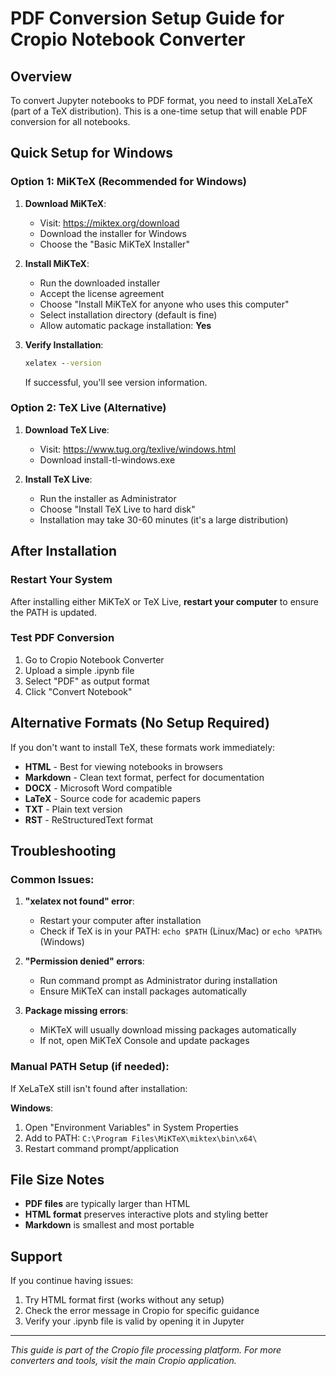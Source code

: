 # PDF Conversion Setup Guide for Cropio Notebook Converter

## Overview
To convert Jupyter notebooks to PDF format, you need to install XeLaTeX (part of a TeX distribution). This is a one-time setup that will enable PDF conversion for all notebooks.

## Quick Setup for Windows

### Option 1: MiKTeX (Recommended for Windows)
1. **Download MiKTeX**:
   - Visit: https://miktex.org/download
   - Download the installer for Windows
   - Choose the "Basic MiKTeX Installer"

2. **Install MiKTeX**:
   - Run the downloaded installer
   - Accept the license agreement
   - Choose "Install MiKTeX for anyone who uses this computer"
   - Select installation directory (default is fine)
   - Allow automatic package installation: **Yes**

3. **Verify Installation**:
   ```cmd
   xelatex --version
   ```
   If successful, you'll see version information.

### Option 2: TeX Live (Alternative)
1. **Download TeX Live**:
   - Visit: https://www.tug.org/texlive/windows.html
   - Download install-tl-windows.exe

2. **Install TeX Live**:
   - Run the installer as Administrator
   - Choose "Install TeX Live to hard disk"
   - Installation may take 30-60 minutes (it's a large distribution)

## After Installation

### Restart Your System
After installing either MiKTeX or TeX Live, **restart your computer** to ensure the PATH is updated.

### Test PDF Conversion
1. Go to Cropio Notebook Converter
2. Upload a simple .ipynb file
3. Select "PDF" as output format
4. Click "Convert Notebook"

## Alternative Formats (No Setup Required)

If you don't want to install TeX, these formats work immediately:

- **HTML** - Best for viewing notebooks in browsers
- **Markdown** - Clean text format, perfect for documentation
- **DOCX** - Microsoft Word compatible
- **LaTeX** - Source code for academic papers
- **TXT** - Plain text version
- **RST** - ReStructuredText format

## Troubleshooting

### Common Issues:

1. **"xelatex not found" error**:
   - Restart your computer after installation
   - Check if TeX is in your PATH: `echo $PATH` (Linux/Mac) or `echo %PATH%` (Windows)

2. **"Permission denied" errors**:
   - Run command prompt as Administrator during installation
   - Ensure MiKTeX can install packages automatically

3. **Package missing errors**:
   - MiKTeX will usually download missing packages automatically
   - If not, open MiKTeX Console and update packages

### Manual PATH Setup (if needed):
If XeLaTeX still isn't found after installation:

**Windows**:
1. Open "Environment Variables" in System Properties
2. Add to PATH: `C:\Program Files\MiKTeX\miktex\bin\x64\`
3. Restart command prompt/application

## File Size Notes

- **PDF files** are typically larger than HTML
- **HTML format** preserves interactive plots and styling better
- **Markdown** is smallest and most portable

## Support

If you continue having issues:
1. Try HTML format first (works without any setup)
2. Check the error message in Cropio for specific guidance
3. Verify your .ipynb file is valid by opening it in Jupyter

---

*This guide is part of the Cropio file processing platform. For more converters and tools, visit the main Cropio application.*

